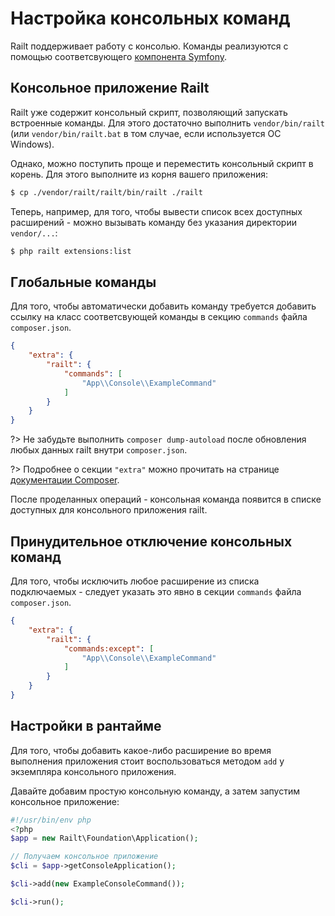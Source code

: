 # Настройка консольных команд

Railt поддерживает работу с консолью. Команды реализуются с 
помощью соответсвующего [компонента Symfony](https://symfony.com/doc/4.1/console.html).

## Консольное приложение Railt

Railt уже содержит консольный скрипт, позволяющий запускать встроенные команды. 
Для этого достаточно выполнить `vendor/bin/railt` (или `vendor/bin/railt.bat` в 
том случае, если используется ОС Windows).

Однако, можно поступить проще и переместить консольный скрипт в корень. 
Для этого выполните из корня вашего приложения:

```bash
$ cp ./vendor/railt/railt/bin/railt ./railt
```

Теперь, например, для того, чтобы вывести список всех доступных 
расширений - можно вызывать команду без указания директории `vendor/...`:

```bash
$ php railt extensions:list
```

## Глобальные команды

Для того, чтобы автоматически добавить команду требуется добавить 
ссылку на класс соответсвующей команды в секцию `commands` файла `composer.json`.

```json
{
    "extra": {
        "railt": {
            "commands": [
                "App\\Console\\ExampleCommand"
            ] 
        }
    }
}
```

?> Не забудьте выполнить `composer dump-autoload` после обновления любых данных 
railt внутри `composer.json`.

?> Подробнее о секции `"extra"` можно прочитать на странице 
[документации Composer](https://getcomposer.org/doc/04-schema.md#extra).

После проделанных операций - консольная команда появится в списке доступных для 
консольного приложения railt.

## Принудительное отключение консольных команд

Для того, чтобы исключить любое расширение из списка подключаемых - следует 
указать это явно в секции `commands` файла `composer.json`.

```json
{
    "extra": {
        "railt": {
            "commands:except": [
                "App\\Console\\ExampleCommand"
            ]
        }
    }
}
```

## Настройки в рантайме

Для того, чтобы добавить какое-либо расширение во время выполнения приложения
стоит воспользоваться методом `add` у экземпляра консольного приложения.

Давайте добавим простую консольную команду, а затем запустим 
консольное приложение:

```php
#!/usr/bin/env php
<?php
$app = new Railt\Foundation\Application();

// Получаем консольное приложение
$cli = $app->getConsoleApplication();

$cli->add(new ExampleConsoleCommand());

$cli->run();
```
